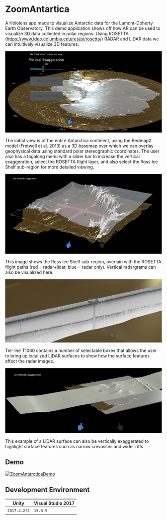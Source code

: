 # ZoomAntartica
A Hololens app made to visualize Antarctic data for the Lamont-Doherty Earth Observatory. This demo application shows off how AR can be used to visualize 3D data collected in polar regions. Using ROSETTA (https://www.ldeo.columbia.edu/res/pi/rosetta/) RADAR and LiDAR data we can intuitively visualize 3D features.

![alt text](https://github.com/martinjpratt/ZoomAntarctica/blob/master/Repo/ZoomAnt4.png)

The initial view is of the entire Antarctica continent, using the Bedmap2 model (Fretwell et al. 2013) as a 3D basemap over which we can overlay geophysical data using standard polar stereographic coordinates. The user also has a tagalong menu with a slider bar to increase the vertical exaggeration, select the ROSETTA flight layer, and also select the Ross Ice Shelf sub-region for more detailed viewing.

![alt text](https://github.com/martinjpratt/ZoomAntarctica/blob/master/Repo/ZoomAnt1.png)

This image shows the Ross Ice Shelf sub-region, overlain with the ROSETTA flight paths (red = radar+lidar, blue = radar only). Vertical radargrams can also be visualized here.

![alt text](https://github.com/martinjpratt/ZoomAntarctica/blob/master/Repo/ZoomAnt2.png)

Tie-line T1060 contains a number of selectable boxes that allows the user to bring up localized LiDAR surfaces to show how the surface features affect the radar images.

![alt text](https://github.com/martinjpratt/ZoomAntarctica/blob/master/Repo/ZoomAnt3.png)

This example of a LiDAR surface can also be vertically exaggerated to highlight surface features such as narrow crevasses and wider rifts.

## Demo

[![ZoomAntarcticaDemo](https://img.youtube.com/vi/YOUTUBE_VIDEO_ID_HERE/0.jpg)](https://youtu.be/VhDaVfjHbcs)

## Development Environment

Unity | Visual Studio 2017
--- | ---
`2017.4.2f2` | `15.8.9` |




